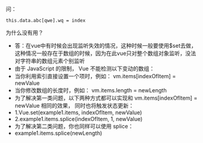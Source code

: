 问：
```
this.data.abc[qwe].wq = index
```
为什么没有用？
* 答：在vue中有时候会出现监听失效的情况，这种时候一般要使用$set去做，这种情况一般存在于数组的时候，因为在此vue只对整个数组对象监听，没法对字符串的数组元素个别监听
*   由于 JavaScript 的限制， Vue 不能检测以下变动的数组：
*   当你利用索引直接设置一个项时，例如： vm.items[indexOfItem] = newValue
*   当你修改数组的长度时，例如： vm.items.length = newLength
*   为了解决第一类问题，以下两种方式都可以实现和 vm.items[indexOfItem] = newValue 相同的效果， 同时也将触发状态更新：
*   1.Vue.set(example1.items, indexOfItem, newValue)
*   2.example1.items.splice(indexOfItem, 1, newValue)
*   为了解决第二类问题，你也同样可以使用 splice：
*   example1.items.splice(newLength)